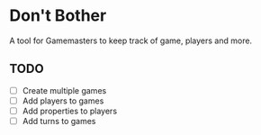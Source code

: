 # Don't Bother

A tool for Gamemasters to keep track of game, players and more.

## TODO

- [ ] Create multiple games
- [ ] Add players to games
- [ ] Add properties to players
- [ ] Add turns to games
